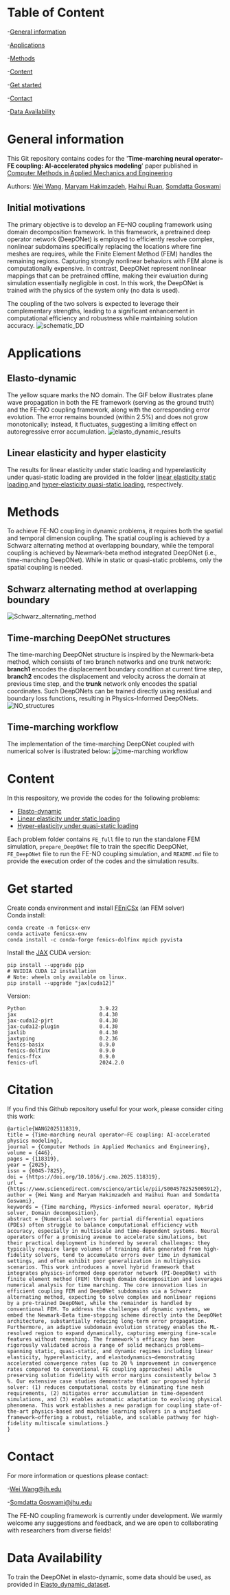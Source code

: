 # Table of Content 
-[General information](#general-information)

-[Applications](#applications)

-[Methods](#Methods)

-[Content](#Content)

-[Get started](#Get-started)

-[Contact](#contact)

-[Data Availability](#Data-Availability)

# General information
This Git repository contains codes for the '**Time-marching neural operator–FE coupling: AI-accelerated physics modeling**' paper published in [Computer Methods in Applied Mechanics and Engineering](https://doi.org/10.1016/j.cma.2025.118319)

Authors: [Wei Wang](https://scholar.google.com/citations?user=t1RXEkgAAAAJ&hl=zh-CN), [Maryam Hakimzadeh](https://scholar.google.com/citations?user=kff1AN0AAAAJ&hl=en), [Haihui Ruan](https://scholar.google.com/citations?user=TXDuvWMAAAAJ&hl=zh-CN), [Somdatta Goswami](https://scholar.google.com/citations?user=GaKrpSkAAAAJ&hl=en&oi=sra)
## Initial motivations
The primary objective is to develop an FE–NO coupling framework using domain decomposition framework. In this framework, a pretrained deep operator network (DeepONet) is employed to efficiently resolve complex, nonlinear subdomains specifically replacing the locations where fine meshes are requires, while the Finite Element Method (FEM) handles the remaining regions. Capturing strongly nonlinear behaviors with FEM alone is computationally expensive. In contrast, DeepONet represent nonlinear mappings that can be pretrained offline, making their evaluation during simulation essentially negligible in cost. In this work, the DeepONet is trained with the physics of the system only (no data is used).

The coupling of the two solvers is expected to leverage their complementary strengths, leading to a significant enhancement in computational efficiency and robustness while maintaining solution accuracy.
![schematic_DD](https://github.com/Centrum-IntelliPhysics/Time-Marching-Neural-Operator-FE-Coupling/blob/main/Readme_figures/Schematic_domain_decomposition.png)
# Applications 
## Elasto-dynamic 
The yellow square marks the NO domain. The GIF below illustrates plane wave propagation in both the FE framework (serving as the ground truth) and the FE–NO coupling framework, along with the corresponding error evolution. The error remains bounded (within 2.5%) and does not grow monotonically; instead, it fluctuates, suggesting a limiting effect on autoregressive error accumulation.
![elasto_dynamic_results](https://github.com/Centrum-IntelliPhysics/Time-Marching-Neural-Operator-FE-Coupling/blob/main/Elasto-dynamic/Elasto_dynamic_GIF.gif)

## Linear elasticity and hyper elasticity
The results for linear elasticity under static loading and hyperelasticity under quasi-static loading are provided in the folder [linear elasticity static loading
](https://github.com/Centrum-IntelliPhysics/Time-Marching-Neural-Operator-FE-Coupling/tree/main/Linear%20Elasticity%20Static%20loading) and [hyper-elasticity quasi-static loading](https://github.com/Centrum-IntelliPhysics/Time-Marching-Neural-Operator-FE-Coupling/tree/main/Hyper-elasticity%20quasi-static%20loading), respectively.

# Methods
To achieve FE-NO coupling in dynamic problems, it requires both the spatial and temporal dimension coupling. The spatial coupling is achieved by a Schwarz alternating method at overlapping boundary, while the temporal coupling is achieved by Newmark-beta method integrated DeepONet (i.e., time-marching DeepONet). While in static or quasi-static problems, only the spatial coupling is needed. 

## Schwarz alternating method at overlapping boundary
![Schwarz_alternating_method](https://github.com/Centrum-IntelliPhysics/Time-Marching-Neural-Operator-FE-Coupling/blob/main/Readme_figures/Schwarz_alternating_method.png)
## Time-marching DeepONet structures 
The time-marching DeepONet structure is inspired by the Newmark-beta method, which consists of two branch networks and one trunk network: **branch1** encodes the displacement boundary condition at current time step, **branch2** encodes the displacement and velocity across the domain at previous time step, and the **trunk** network only encodes the spatial coordinates. Such DeepONets can be trained directly using residual and boundary loss functions, resulting in Physics-Informed DeepONets. 
![NO_structures](https://github.com/Centrum-IntelliPhysics/Time-Marching-Neural-Operator-FE-Coupling/blob/main/Readme_figures/NO_structure.png)
## Time-marching workflow
The implementation of the time-marching DeepONet coupled with numerical solver is illustrated below:
![time-marching workflow](https://github.com/Centrum-IntelliPhysics/Time-Marching-Neural-Operator-FE-Coupling/blob/main/Readme_figures/time-marching_workflow.png)

# Content 
In this respository, we provide the codes for the following problems:
- [Elasto-dynamic](https://github.com/Centrum-IntelliPhysics/Time-Marching-Neural-Operator-FE-Coupling/tree/main/Elasto-dynamic)
- [Linear elasticity under static loading](https://github.com/Centrum-IntelliPhysics/Time-Marching-Neural-Operator-FE-Coupling/tree/main/Linear%20Elasticity%20Static%20loading)
- [Hyper-elasticity under quasi-static loading](https://github.com/Centrum-IntelliPhysics/Time-Marching-Neural-Operator-FE-Coupling/tree/main/Hyper-elasticity%20quasi-static%20loading)

Each problem folder contains `FE_full` file to run the standalone FEM simulation, `prepare_DeepONet` file to train the specific DeepONet, `FE_DeepONet` file to run the FE-NO coupling simulation, and `README.md` file to provide the execution order of the codes and the simulation results.

# Get started  
Create conda environment and install [FEniCSx](https://fenicsproject.org/download/) (an FEM solver)   
Conda install:
<pre><code>conda create -n fenicsx-env
conda activate fenicsx-env
conda install -c conda-forge fenics-dolfinx mpich pyvista
</code></pre>

Install the [JAX](https://docs.jax.dev/en/latest/installation.html)
CUDA version:
<pre><code>pip install --upgrade pip
# NVIDIA CUDA 12 installation
# Note: wheels only available on linux.
pip install --upgrade "jax[cuda12]"
</code></pre>  

Version:
<pre><code>Python                        3.9.22
jax                           0.4.30
jax-cuda12-pjrt               0.4.30
jax-cuda12-plugin             0.4.30
jaxlib                        0.4.30
jaxtyping                     0.2.36
fenics-basix                  0.9.0
fenics-dolfinx                0.9.0
fenics-ffcx                   0.9.0
fenics-ufl                    2024.2.0
</code></pre>



# Citation 
If you find this Github repository useful for your work, please consider citing this work:
<pre><code>@article{WANG2025118319,
title = {Time-marching neural operator–FE coupling: AI-accelerated physics modeling},
journal = {Computer Methods in Applied Mechanics and Engineering},
volume = {446},
pages = {118319},
year = {2025},
issn = {0045-7825},
doi = {https://doi.org/10.1016/j.cma.2025.118319},
url = {https://www.sciencedirect.com/science/article/pii/S0045782525005912},
author = {Wei Wang and Maryam Hakimzadeh and Haihui Ruan and Somdatta Goswami},
keywords = {Time marching, Physics-informed neural operator, Hybrid solver, Domain decomposition},
abstract = {Numerical solvers for partial differential equations (PDEs) often struggle to balance computational efficiency with accuracy, especially in multiscale and time-dependent systems. Neural operators offer a promising avenue to accelerate simulations, but their practical deployment is hindered by several challenges: they typically require large volumes of training data generated from high-fidelity solvers, tend to accumulate errors over time in dynamical settings, and often exhibit poor generalization in multiphysics scenarios. This work introduces a novel hybrid framework that integrates physics-informed deep operator network (PI-DeepONet) with finite element method (FEM) through domain decomposition and leverages numerical analysis for time marching. The core innovation lies in efficient coupling FEM and DeepONet subdomains via a Schwarz alternating method, expecting to solve complex and nonlinear regions by a pre-trained DeepONet, while the remainder is handled by conventional FEM. To address the challenges of dynamic systems, we embed the Newmark-Beta time-stepping scheme directly into the DeepONet architecture, substantially reducing long-term error propagation. Furthermore, an adaptive subdomain evolution strategy enables the ML-resolved region to expand dynamically, capturing emerging fine-scale features without remeshing. The framework’s efficacy has been rigorously validated across a range of solid mechanics problems—spanning static, quasi-static, and dynamic regimes including linear elasticity, hyperelasticity, and elastodynamics—demonstrating accelerated convergence rates (up to 20 % improvement in convergence rates compared to conventional FE coupling approaches) while preserving solution fidelity with error margins consistently below 3 %. Our extensive case studies demonstrate that our proposed hybrid solver: (1) reduces computational costs by eliminating fine mesh requirements, (2) mitigates error accumulation in time-dependent simulations, and (3) enables automatic adaptation to evolving physical phenomena. This work establishes a new paradigm for coupling state-of-the-art physics-based and machine learning solvers in a unified framework—offering a robust, reliable, and scalable pathway for high-fidelity multiscale simulations.}
}
</code></pre> 
# Contact 
For more information or questions please contact: 

-[Wei Wang@jh.edu](mailto:wwang198@jh.edu)

-[Somdatta Goswami@jhu.edu](mailto:somdatta@jhu.edu)

The FE-NO coupling framework is currently under development. We warmly welcome any suggestions and feedback, and we are open to collaborating with researchers from diverse fields!

# Data Availability 
To train the DeepONet in elasto-dynamic, some data should be used, as provided in [Elasto_dynamic_dataset](https://livejohnshopkins-my.sharepoint.com/:f:/g/personal/wwang198_jh_edu/EpQ_n3R5_BJEi4dONwKmt6gBfWgHTd4Z-lShL8qXFKHgJQ?e=QSmSQ7).
